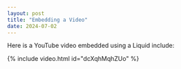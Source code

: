 ```yaml
---
layout: post
title: "Embedding a Video"
date: 2024-07-02
---
```


Here is a YouTube video embedded using a Liquid include:

{% include video.html id="dcXqhMqhZUo" %}
